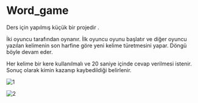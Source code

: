 # Word_game
Ders için yapılmış küçük bir projedir . 

İki oyuncu tarafından oynanır. İlk oyuncu oyunu başlatır ve diğer oyuncu yazılan kelimenin son harfine göre yeni kelime türetmesini yapar. Döngü böyle devam eder. 

Her kelime bir kere kullanılmalı ve 20 saniye içinde cevap verilmesi istenir. Sonuç olarak kimin kazanıp kaybedildiği belirlenir.

![1](https://github.com/Tugcerbetci/Word_game/assets/95607055/9806e162-7af1-43f3-a5b8-289181d11db0)

![2](https://github.com/Tugcerbetci/Word_game/assets/95607055/ef820302-83ba-43e1-8299-6beca3378b29)

